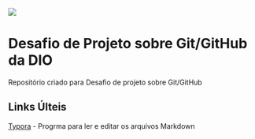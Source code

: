 ![](https://1.bp.blogspot.com/-naGOYdoM-OY/YPI7RG-upDI/AAAAAAAAA_Q/F0nAxe8qlOI21iwX2Pj051BAkyU0y2AcQCLcBGAsYHQ/s2335/DIO.png)

# Desafio de Projeto sobre Git/GitHub da DIO

Repositório criado para Desafio de projeto sobre Git/GitHub

## Links Últeis
[Typora](https://typora.io/) - Progrma para ler e editar os arquivos Markdown

